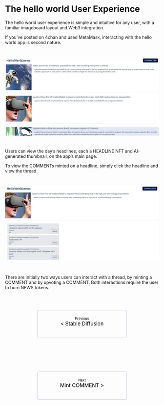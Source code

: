 # The hello world User Experience

<style>
    .pagination-nav {
        display: flex;
        justify-content: center;
        flex-wrap: wrap;
    }

    .pagination-nav__link {
        display: inline-block;
        padding: 20px;
        text-decoration: none;
        background: transparent;
        color: black;
        width: 250px;
        height: 50px;
        border: 1px solid #bcbdd0;
        border-radius: 4px;
        text-align: center;
        margin-bottom: 10px;
    }

    .pagination-nav__sublabel {
        font-size: 0.8em;
    }

    .pagination-nav__label {
        font-size: 1.2em;
    }

    @media screen and (min-width: 769px) {
        .pagination-nav {
            gap: 100px;
        }
    }

    @media screen and (max-width: 768px) {
        .pagination-nav__link {
            width: 100%;
        }
    }
</style>

The hello world user experience is simple and intuitive for any user, with a familiar imageboard layout and Web3 integration. 

If you’ve posted on 4chan and used MetaMask, interacting with the hello world app is second nature.
#   

![](001.jpg)

#   

Users can view the day’s headlines, each a HEADLINE NFT and AI-generated thumbnail, on the app’s main page. 

To view the COMMENTs minted on a headline, simply click the headline and view the thread. 

#   

![](002.jpg)

#   

There are initially two ways users can interact with a thread, by minting a COMMENT and by upvoting a COMMENT. Both interactions require the user to burn NEWS tokens.

<br>
<br>
<br>

<div class="pagination-nav">
    <a class="pagination-nav__link prev" href="stable-diffusion.md">
        <div class="pagination-nav__sublabel">Previous</div>
        <div class="pagination-nav__label">< Stable Diffusion</div>
    </a>
    <a class="pagination-nav__link next" href="minting-a-comment.md">
        <div class="pagination-nav__sublabel">Next</div>
        <div class="pagination-nav__label">Mint COMMENT ></div>
    </a>
</div>